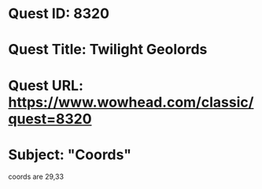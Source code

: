 # Quest ID: 8320
# Quest Title: Twilight Geolords
# Quest URL: https://www.wowhead.com/classic/quest=8320
# Subject: "Coords"
coords are 29,33
